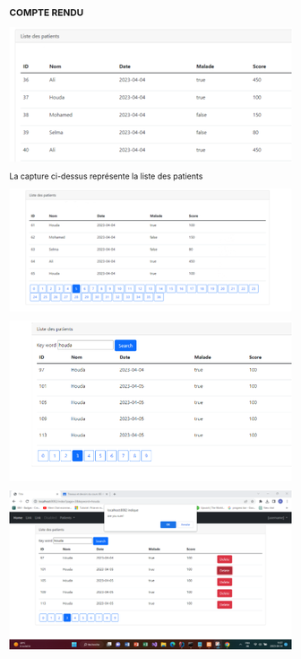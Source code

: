<h3>COMPTE RENDU</h3>
<img src="Captures/list.png">
<p>
La capture ci-dessus représente la liste des patients
</p>
<img src="Captures/paginat.png">
<p>
</p>
<img src="Captures/search.png">
<p>
</p>
<img src="Captures/delete.png">
<p>
</p>